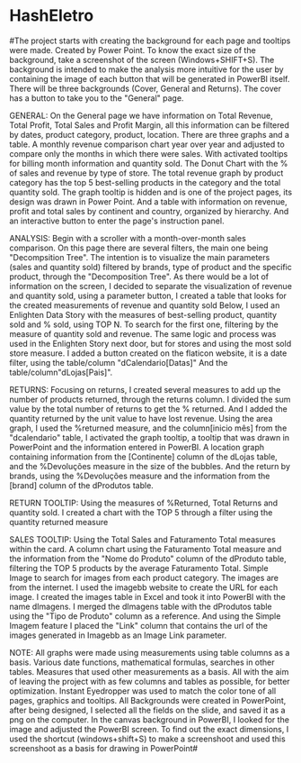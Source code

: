 # HashEletro
#The project starts with creating the background for each page and tooltips were made. Created by Power Point. To know the exact size of the background, take a screenshot of the screen (Windows+SHIFT+S). The background is intended to make the analysis more intuitive for the user by containing the image of each button that will be generated in PowerBI itself. There will be three backgrounds (Cover, General and Returns). The cover has a button to take you to the "General" page.

GENERAL:
On the General page we have information on Total Revenue, Total Profit, Total Sales and Profit Margin, all this information can be filtered by dates, product category, product, location. There are three graphs and a table. A monthly revenue comparison chart year over year and adjusted to compare only the months in which there were sales. With activated tooltips for billing month information and quantity sold. The Donut Chart with the % of sales and revenue by type of store. The total revenue graph by product category has the top 5 best-selling products in the category and the total quantity sold. The graph tooltip is hidden and is one of the project pages, its design was drawn in Power Point. And a table with information on revenue, profit and total sales by continent and country, organized by hierarchy. And an interactive button to enter the page's instruction panel.

ANALYSIS:
Begin with a scroller with a month-over-month sales comparison. On this page there are several filters, the main one being "Decompsition Tree". The intention is to visualize the main parameters (sales and quantity sold) filtered by brands, type of product and the specific product, through the "Decomposition Tree".
As there would be a lot of information on the screen, I decided to separate the visualization of revenue and quantity sold, using a parameter button, I created a table that looks for the created measurements of revenue and quantity sold
Below, I used an Enlighten Data Story with the measures of best-selling product, quantity sold and % sold, using TOP N. To search for the first one, filtering by the measure of quantity sold and revenue.
The same logic and process was used in the Enlighten Story next door, but for stores and using the most sold store measure.
I added a button created on the flaticon website, it is a date filter, using the table/column "dCalendario[Datas]"
And the table/column"dLojas[Pais]".

RETURNS:
Focusing on returns, I created several measures to add up the number of products returned, through the returns column. I divided the sum value by the total number of returns to get the % returned. And I added the quantity returned by the unit value to have lost revenue.
Using the area graph, I used the %returned measure, and the column[inicio mês] from the "dcalendario" table, I activated the graph tooltip, a tooltip that was drawn in PowerPoint and the information entered in PowerBI.
A location graph containing information from the [Continente] column of the dLojas table, and the %Devoluções measure in the size of the bubbles.
And the return by brands, using the %Devoluções measure and the information from the [brand] column of the dProdutos table.

RETURN TOOLTIP:
Using the measures of %Returned, Total Returns and quantity sold. I created a chart with the TOP 5 through a filter using the quantity returned measure

SALES TOOLTIP:
Using the Total Sales and Faturamento Total measures within the card. A column chart using the Faturamento Total measure and the information from the "Nome do Produto" column of the dProduto table, filtering the TOP 5 products by the average Faturamento Total.
Simple Image to search for images from each product category. The images are from the internet. I used the imagebb website to create the URL for each image. I created the images table in Excel and took it into PowerBI with the name dImagens. I merged the dImagens table with the dProdutos table using the "Tipo de Produto" column as a reference. And using the Simple Imagem feature I placed the "Link" column that contains the url of the images generated in Imagebb as an Image Link parameter.

NOTE:
All graphs were made using measurements using table columns as a basis. Various date functions, mathematical formulas, searches in other tables. Measures that used other measurements as a basis. All with the aim of leaving the project with as few columns and tables as possible, for better optimization.
Instant Eyedropper was used to match the color tone of all pages, graphics and tooltips.
All Backgrounds were created in PowerPoint, after being designed, I selected all the fields on the slide, and saved it as a png on the computer. In the canvas background in PowerBI, I looked for the image and adjusted the PowerBI screen.
To find out the exact dimensions, I used the shortcut (windows+shift+S) to make a screenshoot and used this screenshoot as a basis for drawing in PowerPoint#
